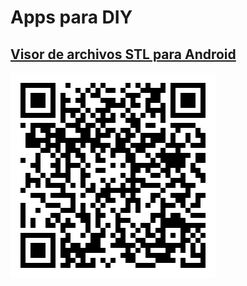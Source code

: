 # Apps para DIY

## [Visor de archivos STL para Android](https://play.google.com/store/apps/details?id=com.performance.meshview)
![FastSTLViewer para Android](FastSTLViewer.jpg "Escanea con tu móvil")